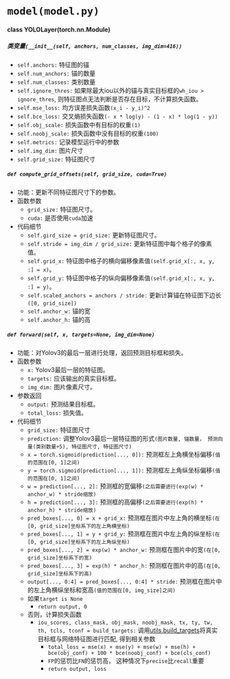 # `model(model.py)`

#### class YOLOLayer(torch.nn.Module)
##### 类变量`(__init__(self, anchors, num_classes, img_dim=416))`
- `self.anchors:` 特征图的锚
- `self.num_anchors:` 锚的数量
- `self.num_classes:` 类别数量
- `self.ignore_thres:` 如果除最大iou以外的锚与真实目标框的`wh_iou > ignore_thres`, 则特征图点无法判断是否存在目标，不计算损失函数。
- `self.mse_loss:` 均方误差损失函数`(x_i - y_i)^2`
- `self.bce_loss:` 交叉熵损失函数`(- x * log(y) - (1 - x) * log(1 - y))`
- `self.obj_scale:` 损失函数中有目标的权重`(1)`
- `self.noobj_scale:` 损失函数中没有目标的权重`(100)`
- `self.metrics:` 记录模型运行中的参数
- `self.img_dim:` 图片尺寸
- `self.grid_size:` 特征图尺寸

##### `def compute_grid_offsets(self, grid_size, cuda=True)`
- 功能：更新不同特征图尺寸下的参数。
- 函数参数
  - `grid_size:` 特征图尺寸。
  - `cuda:` 是否使用`cuda`加速
- 代码细节
  - `self.gird_size = grid_size:` 更新特征图尺寸。
  - `self.stride = img_dim / grid_size:` 更新特征图中每个格子的像素值。
  - `self.grid_x:` 特征图中格子的横向偏移像素值`(self.grid_x[:, x, y, :] = x)`。
  - `self.grid_y:` 特征图中格子的纵向偏移像素值`(self.grid_x[:, x, y, :] = y)`。
  - `self.scaled_anchors = anchors / stride:` 更新计算锚在特征图下边长`([0, grid_size])`
  - `self.anchor_w:` 锚的宽
  - `self.anchor_h:` 锚的高
  

##### `def forward(self, x, targets=None, img_dim=None)`
- 功能：对Yolov3的最后一层进行处理，返回预测目标框和损失。
- 函数参数
  - `x:` Yolov3最后一层的特征图。
  - `targets:` 应该输出的真实目标框。
  - `img_dim:` 图片像素尺寸。
- 参数返回
  - `output:` 预测结果目标框。
  - `total_loss:` 损失值。
- 代码细节
  - `grid_size:` 特征图尺寸
  - `prediction:` 调整Yolov3最后一层特征图的形式`(图片数量, 锚数量， 预测向量(类别数量+5), 特征图尺寸, 特征图尺寸)`
  - `x = torch.sigmoid(prediction[..., 0]):` 预测框左上角横坐标偏移`(值的范围在[0, 1]之间)`
  - `y = torch.sigmoid(prediction[..., 1]):` 预测框左上角纵坐标偏移`(值的范围在[0, 1]之间)`
  - `w = prediction[..., 2]:` 预测框的宽偏移`(之后需要进行(exp(w) * anchor_w) * stride缩放)`
  - `h = prediction[..., 3]:` 预测框的高偏移`(之后需要进行(exp(h) * anchor_h) * stride缩放)`
  - `pred_boxes[..., 0] = x + grid_x:` 预测框在图片中左上角的横坐标`(在[0, grid_size]坐标系下的左上角横坐标)`
  - `pred_boxes[..., 1] = y + grid_y:` 预测框在图片中左上角的纵坐标`(在[0, grid_size]坐标系下的左上角纵坐标)`
  - `pred_boxes[..., 2] = exp(w) * anchor_w:` 预测框在图片中的宽`(在[0, grid_size]坐标系下的宽)`
  - `pred_boxes[..., 3] = exp(h) * anchor_h:` 预测框在图片中的高`(在[0, grid_size]坐标系下的高)`
  - `output[..., 0:4] = pred_boxes[..., 0:4] * stride:` 预测框在图片中的左上角横纵坐标和宽高`(值的范围在[0, img_size]之间)`
  - 如果`target is None`
    - `return output, 0`
  - 否则，计算损失函数
    - `iou_scores, class_mask, obj_mask, noobj_mask, tx, ty, tw, th, tcls, tconf = build_targets:` 调用[utils.build_targets](utils/utils.md#def-build_targetspred_boxes-pred_cls-target-anchors-ignore_thres)将真实目标框与网络特征图进行匹配, 得到相关参数
      - `total_loss = mse(x) + mse(y) + mse(w) + mse(h) + bce(obj_conf) + 100 * bce(noobj_conf) + bce(cls_conf)`
      - `FP`的惩罚比`FN`的惩罚高， 这种情况下`precise`比`recall`重要
      - `return output, loss`
